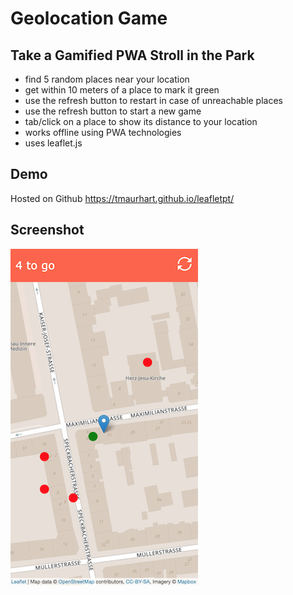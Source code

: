 # Geolocation Game
## Take a Gamified PWA Stroll in the Park

- find 5 random places near your location
- get within 10 meters of a place to mark it green
- use the refresh button to restart in case of unreachable places
- use the refresh button to start a new game
- tab/click on a place to show its distance to your location
- works offline using PWA technologies
- uses leaflet.js

## Demo
Hosted on Github https://tmaurhart.github.io/leafletpt/

## Screenshot
![alt text](screenshot.png "Screenshot")
